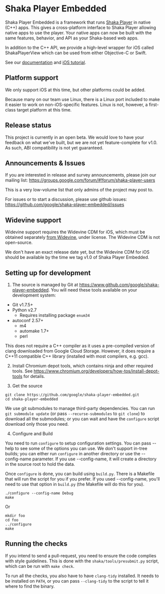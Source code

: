 # Shaka Player Embedded

Shaka Player Embedded is a framework that runs [Shaka Player][] in native (C++)
apps.  This gives a cross-platform interface to Shaka Player allowing native
apps to use the player.  Your native apps can now be built with the same
features, behavior, and API as your Shaka-based web apps.

In addition to the C++ API, we provide a high-level wrapper for iOS called
ShakaPlayerView which can be used from either Objective-C or Swift.

See our [documentation][] and [iOS tutorial][].

[Shaka Player]: https://www.github.com/google/shaka-player
[documentation]: https://google.github.io/shaka-player-embedded/
[iOS tutorial]: https://google.github.io/shaka-player-embedded/md_shaka_docs_tutorial_setup.html


## Platform support

We only support iOS at this time, but other platforms could be added.

Because many on our team use Linux, there is a Linux port included to make it
easier to work on non-iOS-specific features.  Linux is not, however, a
first-class target platform at this time.


## Release status

This project is currently in an open beta.  We would love to have your feedback
on what we've built, but we are not yet feature-complete for v1.0.  As such,
ABI compatibility is not yet guaranteed.


## Announcements & Issues

If you are interested in release and survey announcements, please join our
mailing list: https://groups.google.com/forum/#!forum/shaka-player-users

This is a very low-volume list that only admins of the project may post to.

For issues or to start a discussion, please use github issues:
https://github.com/google/shaka-player-embedded/issues


## Widevine support

Widevine support requires the Widevine CDM for iOS, which must be obtained
separately [from Widevine](http://www.widevine.com/contact), under license.
The Widevine CDM is not open-source.

We don't have an exact release date yet, but the Widevine CDM for iOS should be
available by the time we tag v1.0 of Shaka Player Embedded.


## Setting up for development

1. The source is managed by Git at
<https://www.github.com/google/shaka-player-embedded>.  You will need these
tools available on your development system:

* Git v1.7.5+
* Python v2.7
  * Requires installing package `enum34`
* autoconf 2.57+
  * m4
  * automake 1.7+
  * perl

This does not require a C++ compiler as it uses a pre-compiled version of
clang downloaded from Google Cloud Storage.  However, it does require a C++11
compatible C++ library (installed with most compilers, e.g. gcc).

2. Install Chromium depot tools, which contains ninja and other required tools.
See <https://www.chromium.org/developers/how-tos/install-depot-tools> for
details.

3. Get the source

```shell
git clone https://github.com/google/shaka-player-embedded.git
cd shaka-player-embedded
```

We use git submodules to manage third-party dependencies.  You can run
`git submodule update` (or pass `--recurse-submodules` to `git clone`) to
download all the submodules; or you can wait and have the `configure` script
download only those you need.

4. Configure and Build

You need to run `configure` to setup configuration settings.  You can pass
--help to see some of the options you can use.  We don't support in-tree builds;
you can either run `configure` in another directory or use the --config-name
parameter.  If you use --config-name, it will create a directory in the source
root to hold the data.

Once `configure` is done, you can build using `build.py`.  There is a Makefile
that will run the script for you if you prefer.  If you used --config-name,
you'll need to use that option in `build.py` (the Makefile will do this for
you).

```shell
./configure --config-name Debug
make
```

Or

```shell
mkdir foo
cd foo
../configure
make
```


## Running the checks

If you intend to send a pull-request, you need to ensure the code complies with
style guidelines.  This is done with the `shaka/tools/presubmit.py` script,
which can be run with `make check`.

To run all the checks, you also have to have `clang-tidy` installed.  It needs
to be installed on `PATH`, or you can pass `--clang-tidy` to the script to tell
it where to find the binary.
